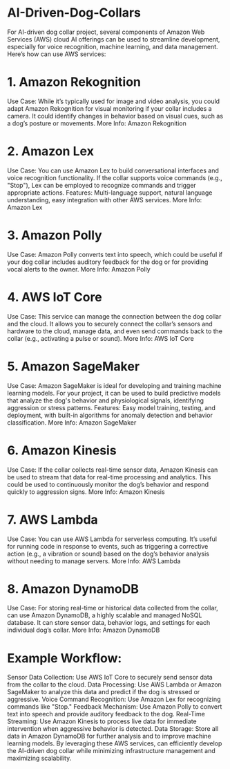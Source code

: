 # AI-Driven-Dog-Collars


For AI-driven dog collar project, several components of Amazon Web Services (AWS) cloud AI offerings can be used to streamline development, especially for voice recognition, machine learning, and data management. Here’s how can use AWS services:

# 1. Amazon Rekognition
Use Case: While it’s typically used for image and video analysis, you could adapt Amazon Rekognition for visual monitoring if your collar includes a camera. It could identify changes in behavior based on visual cues, such as a dog’s posture or movements.
More Info: Amazon Rekognition
# 2. Amazon Lex
Use Case: You can use Amazon Lex to build conversational interfaces and voice recognition functionality. If the collar supports voice commands (e.g., "Stop"), Lex can be employed to recognize commands and trigger appropriate actions.
Features: Multi-language support, natural language understanding, easy integration with other AWS services.
More Info: Amazon Lex
# 3. Amazon Polly
Use Case: Amazon Polly converts text into speech, which could be useful if your dog collar includes auditory feedback for the dog or for providing vocal alerts to the owner.
More Info: Amazon Polly
# 4. AWS IoT Core
Use Case: This service can manage the connection between the dog collar and the cloud. It allows you to securely connect the collar’s sensors and hardware to the cloud, manage data, and even send commands back to the collar (e.g., activating a pulse or sound).
More Info: AWS IoT Core
# 5. Amazon SageMaker
Use Case: Amazon SageMaker is ideal for developing and training machine learning models. For your project, it can be used to build predictive models that analyze the dog's behavior and physiological signals, identifying aggression or stress patterns.
Features: Easy model training, testing, and deployment, with built-in algorithms for anomaly detection and behavior classification.
More Info: Amazon SageMaker
# 6. Amazon Kinesis
Use Case: If the collar collects real-time sensor data, Amazon Kinesis can be used to stream that data for real-time processing and analytics. This could be used to continuously monitor the dog’s behavior and respond quickly to aggression signs.
More Info: Amazon Kinesis
# 7. AWS Lambda
Use Case: You can use AWS Lambda for serverless computing. It’s useful for running code in response to events, such as triggering a corrective action (e.g., a vibration or sound) based on the dog’s behavior analysis without needing to manage servers.
More Info: AWS Lambda
# 8. Amazon DynamoDB
Use Case: For storing real-time or historical data collected from the collar, can use Amazon DynamoDB, a highly scalable and managed NoSQL database. It can store sensor data, behavior logs, and settings for each individual dog’s collar.
More Info: Amazon DynamoDB

# Example Workflow:
Sensor Data Collection: Use AWS IoT Core to securely send sensor data from the collar to the cloud.
Data Processing: Use AWS Lambda or Amazon SageMaker to analyze this data and predict if the dog is stressed or aggressive.
Voice Command Recognition: Use Amazon Lex for recognizing commands like "Stop."
Feedback Mechanism: Use Amazon Polly to convert text into speech and provide auditory feedback to the dog.
Real-Time Streaming: Use Amazon Kinesis to process live data for immediate intervention when aggressive behavior is detected.
Data Storage: Store all data in Amazon DynamoDB for further analysis and to improve machine learning models.
By leveraging these AWS services, can efficiently develop the AI-driven dog collar while minimizing infrastructure management and maximizing scalability.
